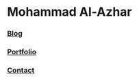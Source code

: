 
# Mohammad Al-Azhar


### [Blog](/blog/index.md)

### [Portfolio](https://4xrhd.rf.gd)

###  [Contact][contact]
  [contact]: contact.md
